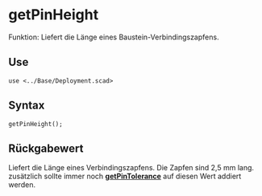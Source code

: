 # getPinHeight

Funktion: Liefert die Länge eines Baustein-Verbindingszapfens.

## Use
```
use <../Base/Deployment.scad>
```

## Syntax
```
getPinHeight();
```

## Rückgabewert
Liefert die Länge eines Verbindingszapfens. Die Zapfen sind 2,5 mm lang. zusätzlich sollte immer noch [__getPinTolerance__](getPinTolerance.md) auf diesen Wert addiert werden.

